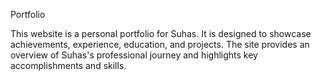 Portfolio

This website is a personal portfolio for Suhas. It is designed to showcase achievements, experience, education, and projects. The site provides an overview of Suhas's professional journey and highlights key accomplishments and skills. 